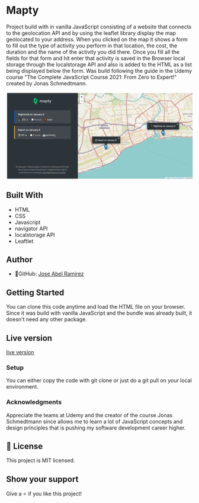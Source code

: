 # Mapty

Project build with in vanilla JavaScript consisting of a website that connects to the geolocation API and by using the leaflet library display the map geolocated to your address. When you clicked on the map it shows a form to fill out the type of activity you perform in that location, the cost, the duration and the name of the activity you did there. Once you fill all the fields for that form and hit enter that activity is saved in the Browser local storage through the localstorage API and also is added to the HTML as a list being displayed below the form. Was build following the guide in the Udemy course "The Complete JavaScript Course 2021: From Zero to Expert!" created by Jonas Schmedtmann.

![screenshot](./app_screenshot.png)

## Built With

- HTML
- CSS
- Javascript
- navigator API
- localstorage API
- Leaftlet

## Author

- 👤GitHub: [Jose Abel Ramirez](https://github.com/jose-Abel)

## Getting Started

You can clone this code anytime and load the HTML file on your browser. Since it was build with vanilla JavaScript and the bundle was already built, it doesn't need any other package.

## Live version

[live version](https://jose-abel-entertainment-mapty-tracker.netlify.app/)


### Setup

You can either copy the code with git clone or just do a git pull on your local environment.

### Acknowledgments

Appreciate the teams at Udemy and the creator of the course Jonas Schmedtmann since allows me to learn a lot of JavaScript concepts and design principles that is pushing my software development career higher.

## 📝 License

This project is MIT licensed.

## Show your support

Give a ⭐️ if you like this project!
